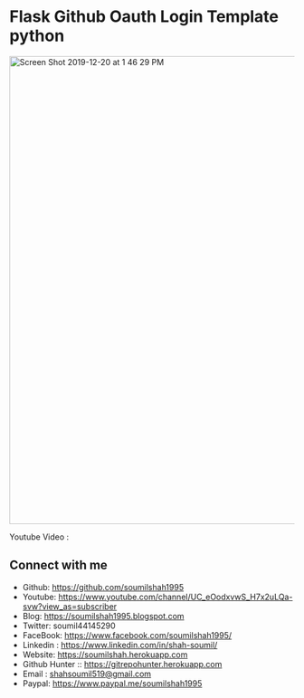 
# Flask Github Oauth Login Template python


<img width="827" alt="Screen Shot 2019-12-20 at 1 46 29 PM" src="https://user-images.githubusercontent.com/39345855/71283856-5c779f80-232f-11ea-86ea-8a7b87a3b03d.png">

Youtube Video : 



## Connect with me
* Github: https://github.com/soumilshah1995
* Youtube: https://www.youtube.com/channel/UC_eOodxvwS_H7x2uLQa-svw?view_as=subscriber
* Blog: https://soumilshah1995.blogspot.com
* Twitter: soumil44145290
* FaceBook: https://www.facebook.com/soumilshah1995/
* Linkedin : https://www.linkedin.com/in/shah-soumil/
* Website: https://soumilshah.herokuapp.com
* Github Hunter :: https://gitrepohunter.herokuapp.com
* Email : shahsoumil519@gmail.com
* Paypal: https://www.paypal.me/soumilshah1995


